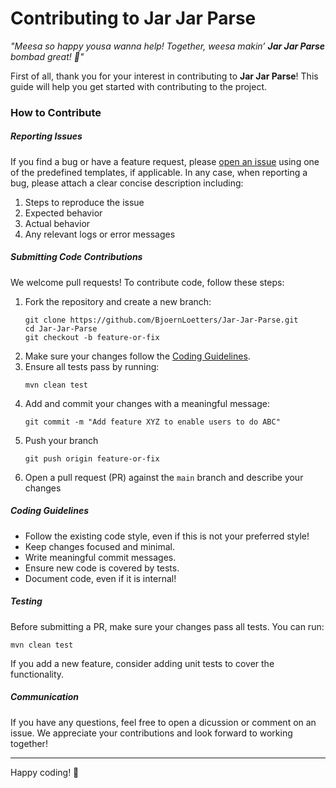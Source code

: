 # Contributing to Jar Jar Parse
*"Meesa so happy yousa wanna help! Together, weesa makin’ **Jar Jar Parse** bombad great! 🎉"*

First of all, thank you for your interest in contributing to **Jar Jar Parse**! This guide will help you get started with contributing to the project.

### How to Contribute

##### Reporting Issues

If you find a bug or have a feature request, please [open an issue](https://github.com/BjoernLoetters/Jar-Jar-Parse/issues) using one of the predefined templates, if applicable. 
In any case, when reporting a bug, please attach a clear concise description including:
1. Steps to reproduce the issue
2. Expected behavior
3. Actual behavior
4. Any relevant logs or error messages

##### Submitting Code Contributions

We welcome pull requests! To contribute code, follow these steps:

1. Fork the repository and create a new branch:
   ```
   git clone https://github.com/BjoernLoetters/Jar-Jar-Parse.git
   cd Jar-Jar-Parse
   git checkout -b feature-or-fix
   ```
2. Make sure your changes follow the [Coding Guidelines](#coding-guidelines).
3. Ensure all tests pass by running:
   ```
   mvn clean test
   ```
4. Add and commit your changes with a meaningful message:
   ```
   git commit -m "Add feature XYZ to enable users to do ABC"
   ```
5. Push your branch
   ```
   git push origin feature-or-fix
   ```
6. Open a pull request (PR) against the `main` branch and describe your changes

##### Coding Guidelines

- Follow the existing code style, even if this is not your preferred style!
- Keep changes focused and minimal.
- Write meaningful commit messages.
- Ensure new code is covered by tests.
- Document code, even if it is internal!

##### Testing

Before submitting a PR, make sure your changes pass all tests. You can run:

```
mvn clean test
```

If you add a new feature, consider adding unit tests to cover the functionality. 

##### Communication

If you have any questions, feel free to open a dicussion or comment on an issue. We appreciate your contributions and look forward to working together!

--- 

Happy coding! 🚀

